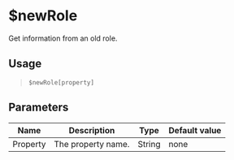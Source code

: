 # $newRole
Get information from an old role.
## Usage
> `$newRole[property]`
## Parameters
|   Name   |    Description     |  Type  | Default value |
|----------|--------------------|--------|---------------|
| Property | The property name. | String | none          |

